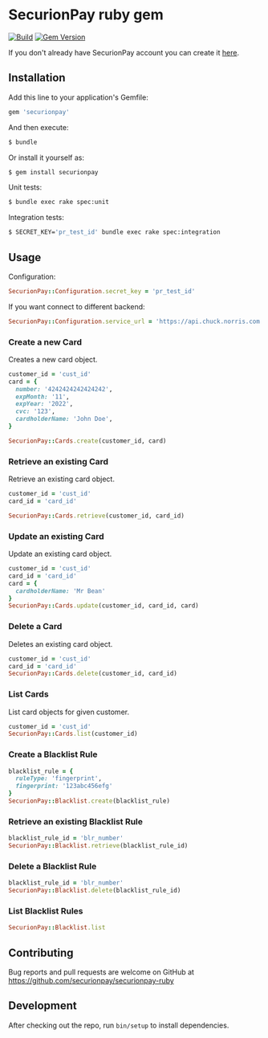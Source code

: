 # SecurionPay ruby gem

[![Build](https://github.com/securionpay/securionpay-ruby/actions/workflows/build.yml/badge.svg)](https://github.com/securionpay/securionpay-ruby/actions/workflows/build.yml)
[![Gem Version](https://badge.fury.io/rb/securionpay.svg)](https://badge.fury.io/rb/securionpay)

If you don't already have SecurionPay account you can create it [here](https://securionpay.com/register).

## Installation

Add this line to your application's Gemfile:

```ruby
gem 'securionpay'
```

And then execute:

```bash
$ bundle
```

Or install it yourself as:

```bash
$ gem install securionpay
```

Unit tests:

```bash
$ bundle exec rake spec:unit
```

Integration tests:

```bash
$ SECRET_KEY='pr_test_id' bundle exec rake spec:integration
```

## Usage

Configuration:

```ruby
SecurionPay::Configuration.secret_key = 'pr_test_id'
```

If you want connect to different backend:

```ruby
SecurionPay::Configuration.service_url = 'https://api.chuck.norris.com'
```

### Create a new Card
Creates a new card object.

```ruby
customer_id = 'cust_id'
card = {
  number: '4242424242424242',
  expMonth: '11',
  expYear: '2022',
  cvc: '123',
  cardholderName: 'John Doe',
}

SecurionPay::Cards.create(customer_id, card)
```

### Retrieve an existing Card

Retrieve an existing card object.

```ruby
customer_id = 'cust_id'
card_id = 'card_id'

SecurionPay::Cards.retrieve(customer_id, card_id)
```

### Update an existing Card

Update an existing card object.

```ruby
customer_id = 'cust_id'
card_id = 'card_id'
card = {
  cardholderName: 'Mr Bean'
}
SecurionPay::Cards.update(customer_id, card_id, card)
```

### Delete a Card

Deletes an existing card object.

```ruby
customer_id = 'cust_id'
card_id = 'card_id'
SecurionPay::Cards.delete(customer_id, card_id)
```

### List Cards

List card objects for given customer.

```ruby
customer_id = 'cust_id'
SecurionPay::Cards.list(customer_id)
```

### Create a Blacklist Rule

```ruby
blacklist_rule = {
  ruleType: 'fingerprint',
  fingerprint: '123abc456efg'
}
SecurionPay::Blacklist.create(blacklist_rule)
```

### Retrieve an existing Blacklist Rule

```ruby
blacklist_rule_id = 'blr_number'
SecurionPay::Blacklist.retrieve(blacklist_rule_id)
```

### Delete a Blacklist Rule

```ruby
blacklist_rule_id = 'blr_number'
SecurionPay::Blacklist.delete(blacklist_rule_id)
```

### List Blacklist Rules

```ruby
SecurionPay::Blacklist.list
```

## Contributing

Bug reports and pull requests are welcome on GitHub at https://github.com/securionpay/securionpay-ruby


## Development

After checking out the repo, run `bin/setup` to install dependencies.